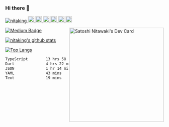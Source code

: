### Hi there 👋

<div align="left">
    <p align="left">
        <a href="https://github.com/nitaking/nitaking/">
            <img src="https://komarev.com/ghpvc/?username=nitaking" alt="nitaking" />
        </a>
        <a href="http://twitter.com/nitaking_">
            <img height="20" src="https://img.shields.io/twitter/follow/nitaking?label=Twitter&logo=twitter&style=flat" />
        </a>
        <a href="https://github.com/nitaking">
            <img height="20" src="https://img.shields.io/github/followers/nitaking?label=follow&logo=github&style=flat" />
        </a>
        <a href="https://www.reddit.com/user/nitaking_">
            <img height="20" src="https://img.shields.io/reddit/user-karma/combined/nitaking?label=Reddit&logo=reddit&style=flat" />
        </a>
        <a href="https://stackoverflow.com/users/8023331/nitaking">
            <img height="20" src="https://img.shields.io/stackexchange/stackoverflow/r/8023331?label=StackOverflow&logo=stack-overflow&style=flat" />
        </a>
        <a href="http://qiita.com/nitaking">
            <img height="20" src="https://qiita-badge.apiapi.app/s/nitaking/posts.svg" />
        </a>
    <//qiita.com/nitaking">
    <img height="20" src="https://qiita-badge.apiapi.app/s/nitaking/contributions.svg" />
    </a>
    </p>
        <a href="https://app.daily.dev/nitaking">
            <img src="https://github.com/nitaking/nitaking/blob/master/devcard.svg" width="300" alt="Satoshi Nitawaki's Dev Card" align="right"/>
        </a>
</div>

[![Medium Badge](https://img.shields.io/badge/-@sa.nitawaki-000000?style=flat&labelColor=000000&logo=Medium&link=https://medium.com/@sa.nitawaki)](https://medium.com/@sa.nitawaki)
    
[![nitaking's github stats](https://github-readme-stats.vercel.app/api?username=nitaking&count_private=true&show_icons=true)](https://github.com/anuraghazra/github-readme-stats)

[![Top Langs](https://github-readme-stats.vercel.app/api/top-langs/?username=nitaking&layout=compact)](https://github.com/nitaking/github-readme-stats)

<!--START_SECTION:waka-->

```txt
TypeScript        13 hrs 58 mins  ████████████████▒░░░░░░░░   65.08 %
Dart              4 hrs 22 mins   █████░░░░░░░░░░░░░░░░░░░░   20.33 %
JSON              1 hr 14 mins    █▒░░░░░░░░░░░░░░░░░░░░░░░   05.80 %
YAML              43 mins         █░░░░░░░░░░░░░░░░░░░░░░░░   03.35 %
Text              19 mins         ▒░░░░░░░░░░░░░░░░░░░░░░░░   01.53 %
```

<!--END_SECTION:waka-->

<!--
**nitaking/nitaking** is a ✨ _special_ ✨ repository because its `README.md` (this file) appears on your GitHub profile.

Here are some ideas to get you started:

- 🔭 I’m currently working on ...
- 🌱 I’m currently learning ...
- 👯 I’m looking to collaborate on ...
- 🤔 I’m looking for help with ...
- 💬 Ask me about ...
- 📫 How to reach me: ...
- 😄 Pronouns: ...
- ⚡ Fun fact: ...
-->
